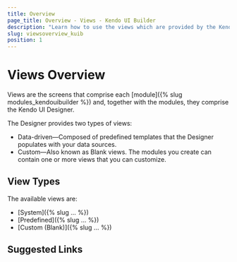 ```yaml
---
title: Overview
page_title: Overview - Views - Kendo UI Builder
description: "Learn how to use the views which are provided by the Kendo UI Builder tool for creating and managing Angular and AngularJS-based web applications."
slug: viewsoverview_kuib
position: 1
---
```


# Views Overview

Views are the screens that comprise each [module]({% slug modules_kendouibuilder %}) and, together with the modules, they comprise the Kendo UI Designer.



The Designer provides two types of views:
* Data-driven&mdash;Composed of predefined templates that the Designer populates with your data sources.
* Custom&mdash;Also known as Blank views. The modules you create can contain one or more views that you can customize.

## View Types

The available views are:

* [System]({% slug ... %})
* [Predefined]({% slug ... %})
* [Custom (Blank)]({% slug ... %})

## Suggested Links
